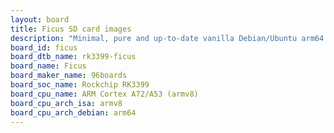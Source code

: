```yaml
---
layout: board
title: Ficus SD card images
description: "Minimal, pure and up-to-date vanilla Debian/Ubuntu arm64 SD card images for Ficus by 96boards, SoC: Rockchip RK3399, CPU ISA: armv8"
board_id: ficus
board_dtb_name: rk3399-ficus
board_name: Ficus
board_maker_name: 96boards
board_soc_name: Rockchip RK3399
board_cpu_name: ARM Cortex A72/A53 (armv8)
board_cpu_arch_isa: armv8
board_cpu_arch_debian: arm64
---
```

